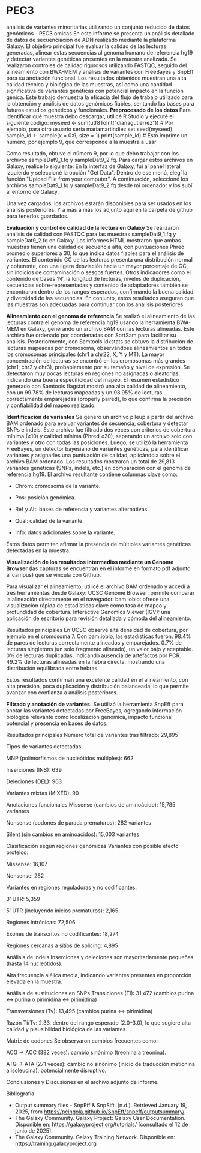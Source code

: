 # PEC3
análisis de variantes minoritarias utilizando un conjunto reducido de datos genómicos - PEC3 omicas
En este informe se presenta un análisis detallado de datos de secuenciación de ADN realizado mediante la plataforma Galaxy. El objetivo principal fue evaluar la calidad de las lecturas generadas, alinear estas secuencias al genoma humano de referencia hg19 y detectar variantes genéticas presentes en la muestra analizada. Se realizaron controles de calidad rigurosos utilizando FASTQC, seguido del alineamiento con BWA-MEM y análisis de variantes con FreeBayes y SnpEff para su anotación funcional. Los resultados obtenidos muestran una alta calidad técnica y biológica de las muestras, así como una cantidad significativa de variantes genéticas con potencial impacto en la función génica. Este trabajo demuestra la eficacia del flujo de trabajo utilizado para la obtención y análisis de datos genómicos fiables, sentando las bases para futuros estudios genéticos y funcionales.
**Preprocesado de los datos**
Para identificar qué muestra debo descargar, utilicé R Studio y ejecuté el siguiente código:
      myseed <- sum(utf8ToInt("dianagutierrez"))  # Por ejemplo, para otro usuario sería mariamartindiez
      set.seed(myseed) 
      sample_id <- sample(x = 0:9, size = 1)
      print(sample_id)  # Esto imprime un número, por ejemplo 9, que corresponde a la muestra a usar

Como resultado, obtuve el número 9, por lo que debo trabajar con los archivos sampleDat9_1.fq y sampleDat9_2.fq. Para cargar estos archivos en Galaxy, realicé lo siguiente: En la interfaz de Galaxy, fui al panel lateral izquierdo y seleccioné la opción "Get Data". Dentro de ese menú, elegí la función "Upload File from your computer". A continuación, seleccioné los archivos sampleDat9_1.fq y sampleDat9_2.fq desde mi ordenador y los subí al entorno de Galaxy.

Una vez cargados, los archivos estarán disponibles para ser usados en los análisis posteriores. Y a más a más los adjunto aquí en la carpeta de github para tenerlos guardados. 

**Evaluación y control de calidad de la lectura en Galaxy**
Se realizaron análisis de calidad con FASTQC para las muestras sampleDat9_1.fq y sampleDat9_2.fq en Galaxy. Los informes HTML mostraron que ambas muestras tienen una calidad de secuencia alta, con puntuaciones Phred promedio superiores a 30, lo que indica datos fiables para el análisis de variantes. El contenido GC de las lecturas presenta una distribución normal y coherente, con una ligera desviación hacia un mayor porcentaje de GC, sin indicios de contaminación o sesgos fuertes. Otros indicadores como el contenido de bases 'N', la longitud de lecturas, niveles de duplicación, secuencias sobre-representadas y contenido de adaptadores también se encontraron dentro de los rangos esperados, confirmando la buena calidad y diversidad de las secuencias. En conjunto, estos resultados aseguran que las muestras son adecuadas para continuar con los análisis posteriores.

**Alineamiento con el genoma de referencia**
Se realizó el alineamiento de las lecturas contra el genoma de referencia hg19 usando la herramienta BWA-MEM en Galaxy, generando un archivo BAM con las lecturas alineadas. Este archivo fue ordenado por coordenadas con SortSam para facilitar su análisis. Posteriormente, con Samtools idxstats se obtuvo la distribución de lecturas mapeadas por cromosoma, observándose alineamientos en todos los cromosomas principales (chr1 a chr22, X, Y y MT). La mayor concentración de lecturas se encontró en los cromosomas más grandes (chr1, chr2 y chr3), probablemente por su tamaño y nivel de expresión. Se detectaron muy pocas lecturas en regiones no asignadas o aleatorias, indicando una buena especificidad del mapeo. El resumen estadístico generado con Samtools flagstat mostró una alta calidad de alineamiento, con un 99.78% de lecturas mapeadas y un 98.95% de lecturas correctamente emparejadas (properly paired), lo que confirma la precisión y confiabilidad del mapeo realizado.

**Identificación de variantes**
Se generó un archivo pileup a partir del archivo BAM ordenado para evaluar variantes de secuencia, cobertura y detectar SNPs e indels. Este archivo fue filtrado dos veces con criterios de cobertura mínima (≥10) y calidad mínima (Phred ≥20), separando un archivo solo con variantes y otro con todas las posiciones. Luego, se utilizó la herramienta FreeBayes, un detector bayesiano de variantes genéticas, para identificar variantes y asignarles una puntuación de calidad, aplicándola sobre el archivo BAM ordenado. Los resultados mostraron un total de 29,813 variantes genéticas (SNPs, indels, etc.) en comparación con el genoma de referencia hg19. El archivo resultante contiene columnas clave como:

- Chrom: cromosoma de la variante.

- Pos: posición genómica.

- Ref y Alt: bases de referencia y variantes alternativas.

- Qual: calidad de la variante.

- Info: datos adicionales sobre la variante.

Estos datos permiten afirmar la presencia de múltiples variantes genéticas detectadas en la muestra.

**Visualización de los resultados intermedios mediante un Genome Browser** (las capturas se encuentran en el informe en formato pdf adjunto al campus) que se vincula con Github. 

Para visualizar el alineamiento, utilicé el archivo BAM ordenado y accedí a tres herramientas desde Galaxy: UCSC Genome Browser: permite comparar la alineación directamente en el navegador. bam.iobio: ofrece una visualización rápida de estadísticas clave como tasa de mapeo y profundidad de cobertura. Interactive Genomics Viewer (IGV): una aplicación de escritorio para revisión detallada y cómoda del alineamiento.

Resultados principales
En UCSC observé alta densidad de cobertura, por ejemplo en el cromosoma 7. Con bam.iobio, las estadísticas fueron: 98.4% de pares de lecturas correctamente alineados y emparejados. 0.7% de lecturas singletons (un solo fragmento alineado), un valor bajo y aceptable. 0% de lecturas duplicadas, indicando ausencia de artefactos por PCR. 49.2% de lecturas alineadas en la hebra directa, mostrando una distribución equilibrada entre hebras.

Estos resultados confirman una excelente calidad en el alineamiento, con alta precisión, poca duplicación y distribución balanceada, lo que permite avanzar con confianza a análisis posteriores.

**Filtrado y anotación de variantes.**
Se utilizó la herramienta SnpEff para anotar las variantes detectadas por FreeBayes, agregando información biológica relevante como localización genómica, impacto funcional potencial y presencia en bases de datos.

Resultados principales
Número total de variantes tras filtrado: 29,895

Tipos de variantes detectadas:

MNP (polimorfismos de nucleótidos múltiples): 662

Inserciones (INS): 639

Deleciones (DEL): 963

Variantes mixtas (MIXED): 90

Anotaciones funcionales
Missense (cambios de aminoácido): 15,785 variantes

Nonsense (codones de parada prematuros): 282 variantes

Silent (sin cambios en aminoácidos): 15,003 variantes

Clasificación según regiones genómicas
Variantes con posible efecto proteico:

Missense: 16,107

Nonsense: 282

Variantes en regiones reguladoras y no codificantes:

3’ UTR: 5,359

5’ UTR (incluyendo inicios prematuros): 2,165

Regiones intrónicas: 72,506

Exones de transcritos no codificantes: 18,274

Regiones cercanas a sitios de splicing: 4,895

Análisis de indels
Inserciones y deleciones son mayoritariamente pequeñas (hasta 14 nucleótidos).

Alta frecuencia alélica media, indicando variantes presentes en proporción elevada en la muestra.

Análisis de sustituciones en SNPs
Transiciones (Ti): 31,472 (cambios purina ↔ purina o pirimidina ↔ pirimidina)

Transversiones (Tv): 13,495 (cambios purina ↔ pirimidina)

Razón Ti/Tv: 2.33, dentro del rango esperado (2.0–3.0), lo que sugiere alta calidad y plausibilidad biológica de las variantes.

Matriz de codones
Se observaron cambios frecuentes como:

ACG → ACC (382 veces): cambio sinónimo (treonina a treonina).

ATG → ATA (271 veces): cambio no sinónimo (inicio de traducción metionina a isoleucina), potencialmente disruptivo.

Conclusiones y Discusiones en el archivo adjunto de informe. 

Bibliografia
-	Output summary files - SnpEff & SnpSift. (n.d.). Retrieved January 19, 2025, from https://pcingola.github.io/SnpEff/snpeff/outputsummary/
-	The Galaxy Community. Galaxy Project: Galaxy User Documentation. Disponible en: https://galaxyproject.org/tutorials/ [consultado el 12 de junio de 2025].
-	The Galaxy Community. Galaxy Training Network. Disponible en: https://training.galaxyproject.org

